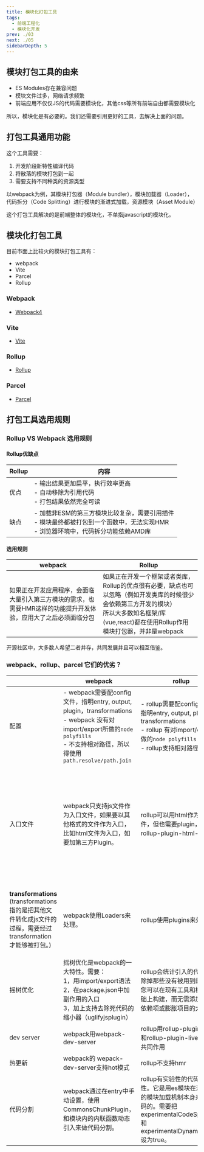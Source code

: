 ```yaml
---
title: 模块化打包工具
tags:
  - 前端工程化
  - 模块化开发
prev: ./03
next: ./05
sidebarDepth: 5
---
```


## 模块打包工具的由来

- ES Modules存在兼容问题
- 模块文件过多，网络请求频繁
- 前端应用不仅仅JS的代码需要模块化，其他css等所有前端自由都需要模块化

所以，模块化是有必要的。我们还需要引用更好的工具，去解决上面的问题。

## 打包工具通用功能

这个工具需要：

1. 开发阶段新特性编译代码
2. 将散落的模块打包到一起
3. 需要支持不同种类的资源类型

以webpack为例，其模块打包器（Module bundler），模块加载器（Loader），代码拆分（Code Splitting）进行模块的渐进式加载，资源模块（Asset Module）

这个打包工具解决的是前端整体的模块化，不单指javascript的模块化。

## 模块化打包工具
目前市面上比较火的模块打包工具有：
- webpack
- Vite
- Parcel
- Rollup


### Webpack <Badge type="warning" text="新增"/>

- [Webpack4](./Webpack/Webpack4/01)

### Vite <Badge type="warning" text="新增"/>

- [Vite](./Vite/01)

### Rollup

- [Rollup](./Rollup/)

### Parcel

- [Parcel](./Parcel/)

## 打包工具选用规则

### Rollup VS Webpack 选用规则
#### Rollup优缺点

Rollup | 内容
---|---
优点 | - 输出结果更加扁平，执行效率更高<br/>- 自动移除为引用代码<br/>- 打包结果依然完全可读
缺点 | - 加载非ESM的第三方模块比较复杂，需要引用插件<br/>- 模块最终都被打包到一个函数中，无法实现HMR<br/>- 浏览器环境中，代码拆分功能依赖AMD库

#### 选用规则

webpack | Rollup
---|---
如果正在开发应用程序，会面临大量引入第三方模块的需求，也需要HMR这样的功能提升开发体验，应用大了之后必须面临分包 | 如果正在开发一个框架或者类库，Rollup的优点很有必要，缺点也可以忽略（例如开发类库的时候很少会依赖第三方开发的模块）<br/>所以大多数知名框架/库(vue,react)都在使用Rollup作用模块打包器，并非是webpack


开源社区中，大多数人希望二者并存，共同发展并且可以相互借鉴。

### webpack、rollup、parcel 它们的优劣？

|  | webpack | rollup | parcel |
| --- | --- | --- | --- |
| 配置 | - webpack需要配config文件，指明entry, output, plugin，transformations<br/> - webpack 没有对import/export所做的`node polyfills`<br/> - 不支持相对路径，所以得使用`path.resolve/path.join` | - rollup需要配config文件，指明entry, output, plugin，transformations<br/>- rollup 有对import/export所做的`node polyfills`<br/> - rollup支持相对路径 | parcel则是完全开箱可用的，不用配置 |
| 入口文件 | webpack只支持js文件作为入口文件，如果要以其他格式的文件作为入口，比如html文件为入口，如要加第三方Plugin。 | rollup可以用html作为入口文件，但也需要plugin，比如rollup-plugin-html-entry。 | parcel可以用index.html作为入口文件，而且它会通过看index.html的script tag里包含的什么自己找到要打包生成哪些js文件。 |
| **transformations** <br/>(transformations指的是把其他文件转化成js文件的过程，需要经过transformation才能够被打包。) | webpack使用Loaders来处理。 | rollup使用plugins来处理。 | parcel会自动去转换，当找到配置文件比如.babelrc, .postcssrc后就会自动转。 |
| 摇树优化 | 摇树优化是webpack的一大特性。需要：<br/>1，用import/export语法<br/>2，在package.json中加副作用的入口<br/>3，加上支持去除死代码的缩小器（uglifyjsplugin） | rollup会统计引入的代码并排除掉那些没有被用到的。这使您可以在现有工具和模块的基础上构建，而无需添加额外的依赖项或膨胀项目的大小。 | parcel不支持摇树优化。 |
| dev server | webpack用webpack-dev-server | rollup用rollup-plugin-serve和rollup-plugin-livereload共同作用 | parcel内置的有dev server |
| 热更新 | webpack的 wepack-dev-server支持hot模式 | rollup不支持hmr | parcel有内置的hmr |
| 代码分割 | webpack通过在entry中手动设置，使用CommonsChunkPlugin，和模块内的内联函数动态引入来做代码分割。 | rollup有实验性的代码分割特性。它是用es模块在浏览器中的模块加载机制本身来分割代码的。需要把experimentalCodeSplitting 和 experimentalDynamicImport 设为true。 | parcel支持0配置的代码分割。主要是通过动态improt。 |
